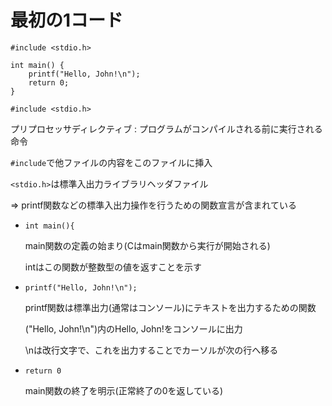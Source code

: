 # 最初の1コード

```
#include <stdio.h>

int main() {
    printf("Hello, John!\n");
    return 0;
}
```

`#include <stdio.h>`

プリプロセッサディレクティブ : プログラムがコンパイルされる前に実行される命令

`#include`で他ファイルの内容をこのファイルに挿入

`<stdio.h>`は標準入出力ライブラリヘッダファイル

=> printf関数などの標準入出力操作を行うための関数宣言が含まれている

- `int main(){`

  main関数の定義の始まり(Cはmain関数から実行が開始される)

  intはこの関数が整数型の値を返すことを示す

- `printf("Hello, John!\n");`

  printf関数は標準出力(通常はコンソール)にテキストを出力するための関数

  ("Hello, John!\n")内のHello, John!をコンソールに出力

  \nは改行文字で、これを出力することでカーソルが次の行へ移る

- `return 0`

  main関数の終了を明示(正常終了の0を返している)

